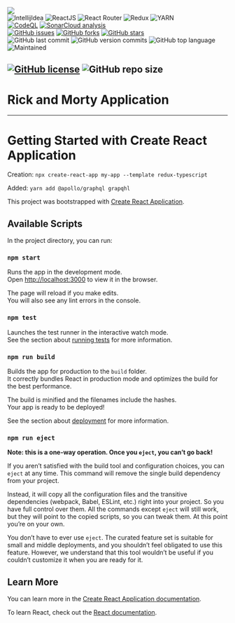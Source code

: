 [<img src="https://img.shields.io/badge/Linkedin-kathesama-blue?style=for-the-badge&logo=linkedin">](https://www.linkedin.com/in/kathesama)
<br>
![IntellijIdea](https://img.shields.io/badge/Made%20for-IntellijIdea-1f425f.svg?style=for-the-badge)
![ReactJS](https://img.shields.io/badge/-ReactJS-blue?logo=react&logoColor=white&style=for-the-badge)
![React Router](https://img.shields.io/badge/React_Router-CA4245?style=for-the-badge&logo=react-router&logoColor=white)
![Redux](https://img.shields.io/badge/redux-%23593d88.svg?style=for-the-badge&logo=redux&logoColor=white)
![YARN](https://img.shields.io/badge/YARN-%23000000.svg?style=for-the-badge&logo=yarn&logoColor=white)
<br>
[![CodeQL](https://github.com/kathesama/rick-and-morty-app/actions/workflows/codeql-analysis.yml/badge.svg)](https://github.com/kathesama/rick-and-morty-app/actions/workflows/codeql-analysis.yml)
[![SonarCloud analysis](https://github.com/kathesama/rick-and-morty-app/actions/workflows/sonarcloud.yml/badge.svg)](https://github.com/kathesama/rick-and-morty-app/actions/workflows/sonarcloud.yml)
<br>
[![GitHub issues](https://img.shields.io/github/issues/kathesama/rick-and-morty-app?style=plastic)](https://github.com/kathesama/rick-and-morty-app/issues)
[![GitHub forks](https://img.shields.io/github/forks/kathesama/rick-and-morty-app?style=plastic)](https://github.com/kathesama/rick-and-morty-app/network)
[![GitHub stars](https://img.shields.io/github/stars/kathesama/rick-and-morty-app?style=plastic)](https://github.com/kathesama/rick-and-morty-app/stargazers)
<br>
![GitHub last commit](https://img.shields.io/github/last-commit/kathesama/rick-and-morty-app?color=red&style=plastic)
![GitHub version commits](https://img.shields.io/github/commits-since/kathesama/rick-and-morty-app/V2.0.0.svg?color=yellow&style=plastic)
![GitHub top language](https://img.shields.io/github/languages/top/kathesama/rick-and-morty-app?style=plastic)
<br>
![Maintained](https://img.shields.io/badge/Maintained%3F-yes-green.svg?style=plastic)


[comment]: <> (![OWASP]&#40;https://img.shields.io/badge/OWASP%3F-yes-green.svg?style=plastic&#41;)

[comment]: <> (![CleanCode]&#40;https://img.shields.io/badge/CleanCode%3F-yes-green.svg?style=plastic&#41;)
[![GitHub license](https://img.shields.io/github/license/kathesama/rick-and-morty-app?style=plastic)](https://github.com/kathesama/rick-and-morty-app/blob/main/LICENSE)
![GitHub repo size](https://img.shields.io/github/repo-size/kathesama/rick-and-morty-app?style=plastic)
<br>
---
# Rick and Morty Application

---
# Getting Started with Create React Application

Creation:
```npx create-react-app my-app --template redux-typescript```

Added:
```yarn add @apollo/graphql grapqhl```



This project was bootstrapped with [Create React Application](https://github.com/facebook/create-react-app).

## Available Scripts

In the project directory, you can run:

### `npm start`

Runs the app in the development mode.\
Open [http://localhost:3000](http://localhost:3000) to view it in the browser.

The page will reload if you make edits.\
You will also see any lint errors in the console.

### `npm test`

Launches the test runner in the interactive watch mode.\
See the section about [running tests](https://facebook.github.io/create-react-app/docs/running-tests) for more information.

### `npm run build`

Builds the app for production to the `build` folder.\
It correctly bundles React in production mode and optimizes the build for the best performance.

The build is minified and the filenames include the hashes.\
Your app is ready to be deployed!

See the section about [deployment](https://facebook.github.io/create-react-app/docs/deployment) for more information.

### `npm run eject`

**Note: this is a one-way operation. Once you `eject`, you can’t go back!**

If you aren’t satisfied with the build tool and configuration choices, you can `eject` at any time. This command will remove the single build dependency from your project.

Instead, it will copy all the configuration files and the transitive dependencies (webpack, Babel, ESLint, etc.) right into your project. So you have full control over them. All the commands except `eject` will still work, but they will point to the copied scripts, so you can tweak them. At this point you’re on your own.

You don’t have to ever use `eject`. The curated feature set is suitable for small and middle deployments, and you shouldn’t feel obligated to use this feature. However, we understand that this tool wouldn’t be useful if you couldn’t customize it when you are ready for it.

## Learn More

You can learn more in the [Create React Application documentation](https://facebook.github.io/create-react-app/docs/getting-started).

To learn React, check out the [React documentation](https://reactjs.org/).
